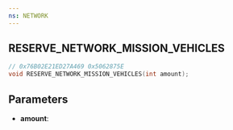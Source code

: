 ```yaml
---
ns: NETWORK
---
```

## RESERVE_NETWORK_MISSION_VEHICLES

```c
// 0x76B02E21ED27A469 0x5062875E
void RESERVE_NETWORK_MISSION_VEHICLES(int amount);
```

## Parameters
* **amount**:
